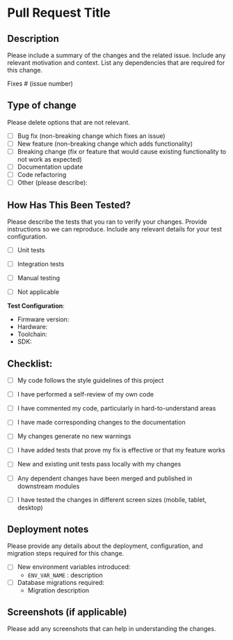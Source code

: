 # Pull Request Title

## Description

Please include a summary of the changes and the related issue. Include any relevant motivation and context. List any dependencies that are required for this change.

Fixes # (issue number)

## Type of change

Please delete options that are not relevant.

- [ ] Bug fix (non-breaking change which fixes an issue)
- [ ] New feature (non-breaking change which adds functionality)
- [ ] Breaking change (fix or feature that would cause existing functionality to not work as expected)
- [ ] Documentation update
- [ ] Code refactoring
- [ ] Other (please describe):

## How Has This Been Tested?

Please describe the tests that you ran to verify your changes. Provide instructions so we can reproduce. Include any relevant details for your test configuration.

- [ ] Unit tests
- [ ] Integration tests
- [ ] Manual testing
- [ ] Not applicable


**Test Configuration**:
* Firmware version:
* Hardware:
* Toolchain:
* SDK:

## Checklist:

- [ ] My code follows the style guidelines of this project
- [ ] I have performed a self-review of my own code
- [ ] I have commented my code, particularly in hard-to-understand areas
- [ ] I have made corresponding changes to the documentation
- [ ] My changes generate no new warnings
- [ ] I have added tests that prove my fix is effective or that my feature works
- [ ] New and existing unit tests pass locally with my changes
- [ ] Any dependent changes have been merged and published in downstream modules
- [ ] I have tested the changes in different screen sizes (mobile, tablet, desktop)


## Deployment notes

Please provide any details about the deployment, configuration, and migration steps required for this change.

- [ ] New environment variables introduced:
  - `ENV_VAR_NAME` : description
- [ ] Database migrations required:
  - Migration description

## Screenshots (if applicable)

Please add any screenshots that can help in understanding the changes.


